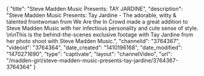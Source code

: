 {
    "title": "Steve Madden Music Presents: TAY JARDINE",
    "description": "Steve Madden Music Presents: Tay Jardine - The adorable, witty & talented frontwoman from We Are the In Crowd made a great addition to Steve Madden Music with her infectious personality and cute sense of style. \n\nThis is the behind-the-scenes exclusive footage with Tay Jardine from her photo shoot with Steve Madden Music.",
    "channelid": "3764367",
    "videoid": "3764364",
    "date_created": "1410196168",
    "date_modified": "1470271690",
    "type": "captivate",
    "layout": "channelVideo",
    "url": "\/madden-girl\/steve-madden-music-presents-tay-jardine\/3764367-3764364"
}